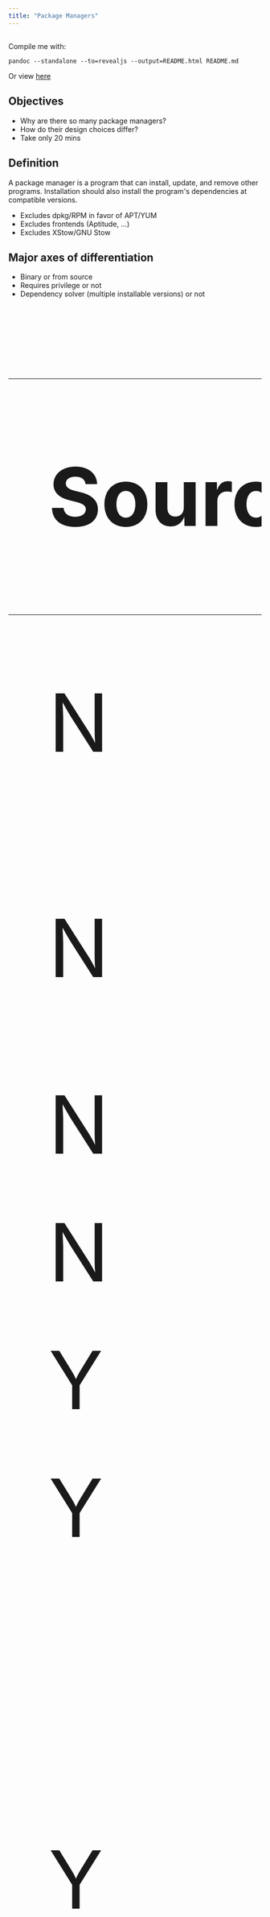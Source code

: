 ```yaml
---
title: "Package Managers"
---
```


##

Compile me with:

```
pandoc --standalone --to=revealjs --output=README.html README.md
```

Or view [here](https://htmlpreview.github.io/?https://github.com/gnulug/meetings/blob/master/2024s/2024-03-20/README.html)

## Objectives

- Why are there so many package managers?
- How do their design choices differ?
- Take only 20 mins

## Definition

A package manager is a program that can install, update, and remove other programs. Installation should also install the program's dependencies at compatible versions.

- Excludes dpkg/RPM in favor of APT/YUM
- Excludes frontends (Aptitude, ...)
- Excludes XStow/GNU Stow

## Major axes of differentiation

- Binary or from source
- Requires privilege or not
- Dependency solver (multiple installable versions) or not

##

<style>
#sams-matrix {
  font-size: 4vh;
}
</style>
<table id="sams-matrix">
<thead>
<tr><th>Source?</th><th>Unpriv?</th><th>Dep solv?</th><th>Examples</th></tr>
</thead>
<tbody>
<tr><td>N</td><td>N</td><td>N</td><td>Distro pkg mgrs (XBPS, Pacman)</td></tr>
<tr><td>N</td><td>N</td><td>Y</td><td>Distro pkg mgrs (APT, DNF, APK)</td></tr>
<tr><td>N</td><td>Y</td><td>N</td><td></td></tr>
<tr><td>N</td><td>Y</td><td>Y</td><td>Conda</td></tr>
<tr><td>Y</td><td>N</td><td>N</td><td></td></tr>
<tr><td>Y</td><td>N</td><td>Y</td><td></td></tr>
<tr><td>Y</td><td>Y</td><td>N</td><td>Ports-inspired (pkgsrc, Portage, MacPorts, Home/Linuxbrew), Functional pkg mgrs (Nix, Guix)</td></tr>
<tr><td>Y</td><td>Y</td><td>Y</td><td>Spack, 0install, $lang-level</td></tr>
</tbody>
</table>

## Caveats

- Based on how they are used not theoretical capabilities.

- If install build-deps and invoke compiler is not automatic, it's not build-from-source
  - e.g., I call APT "not from source" even though apt-source exists

- [Gentoo Prefix on other OSes](https://wiki.gentoo.org/wiki/Project:Prefix/Use_cases)

- [0install comparison matrix](https://docs.0install.net/about/comparison/)

## Binary vs source

- Binary: faster, requires centralized repo
- Centralized repos are expensive, get purged, require trust
- ```Dockerfile
  FROM debian:stretch
  RUN apt-get update
  # hangs forever after 2024 :)
  ```
- From-source with binary cache is almost as fast
  - Public cache or site-wide cache

## Privilege vs unprivileged

- Priv: Write pkgs to `/bin` ([Filesystem Standard](https://refspecs.linuxfoundation.org/FHS_3.0/fhs/index.html))
  - Share packages between users
  - Makes sense when disk space was expensive; Now its hard to change
- Unpriv: Write pkgs to `$PREFIX` & add to `$PATH`
  - Principle of least privilege
  - Allows multiple envs
  - Optional privileged daemon, still share packages between users

## Dependency solving: Diamonds

<img src="https://learn.microsoft.com/en-us/dotnet/standard/library-guidance/media/dependencies/diamond-dependency.png" alt="App deps on Web lib; App deps on Logging lib; Web lib deps on JSON lib &gt;=1.0; Logging lib deps on JSON &gt;= 2.0" />

## Dependency solving is NP-complete

- Solving dep versions is NP-complete. [Proof](https://research.swtch.com/version-sat)
  - Some algos using SAT-solvers ([1](https://hal.science/hal-00149566/document) [2](https://ieeexplore.ieee.org/abstract/document/4222580) [3](https://docs.0install.net/developers/solver/) [4](https://github.com/openSUSE/libsolv))
- After 2020, Pip uses SAT solve
- Slowest part of conda is often solving!
- [APT can solve sudoku](https://web.archive.org/web/20160329115022/http://algebraicthunk.net/~dburrows/blog/entry/package-management-sudoku/)

## Avoid dep solves: 1 version

- [Golden Rule: globally coherent versions](https://www.haskellforall.com/2022/05/the-golden-rule-of-software.html)
  - E.g., [Stackage](https://www.fpcomplete.com/blog/stackage-server/), globally coherent set of Hackage packages (Haskell)
- Distro pkg mgrs (APT, DNF) and functional pkg mgrs (Nix, Guix) get on fine
- Volunteer developers maintaining more than one release? Hard

## Avoid dep solves: Semver

- Semver dictates same major-version, at least greater bugfix/patch >=3.7.1,<4
- Don't know when breaking compatibility ([Hyrum's law](https://www.hyrumslaw.com/))
  - E.g., [1](https://github.com/pyca/cryptography/issues/5771#issuecomment-775990406), [2](https://github.com/ipython/ipython/issues/12740), [3 ](https://twitter.com/brettsky/status/1262077534797041665) , 

## 

<a href="https://xkcd.com/1172/">
<img src="https://imgs.xkcd.com/comics/workflow_2x.png" alt="There are probably children out there holding down spacebar to stay warm in the winter! YOUR UPDATE MURDERS CHILDREN. (copied image and alt from XKCD)"/>
</a>

<!--
## $Lang package managers

- Library development vs application deployment
  - Spec file vs lock file
  - Known to be compatible vs known to be incompatible
- Are version caps bad?
  - [Should Stackage ignore version bounds?](https://www.stackage.org/blog/2018/01/ignore-version-bounds)
  - [Lenient lower bounds](https://www.fpcomplete.com/blog/lenient-lower-bounds/)
  - [Never version cap](https://iscinumpy.dev/post/bound-version-constraints/#tldr)
-->

## Avoid dep solves: Private deps

- "Private" deps
  - No types or fns in public interface (or split into two libraries) and no globals
- [Why does this not cause problems in JS?](https://stackoverflow.com/questions/25268545/why-does-npms-policy-of-duplicated-dependencies-work)
- [NPM deps vs peer-deps; can other languages?](https://lexi-lambda.github.io/blog/2016/08/24/understanding-the-npm-dependency-model/)
- [npm dedupe](https://docs.npmjs.com/cli/v10/commands/npm-dedupe)
- [Can Haskell do that too](https://www.reddit.com/r/haskell/comments/4zc6y3/comment/d6vkm62/)
- Could deps be classified pub/priv with static analysis?

## Bootstrapping

- Nix, Spack: prerequisites including C compiler [Nix](https://nixos.org/manual/nix/stable/installation/prerequisites-source) and [Spack](https://spack.readthedocs.io/en/latest/getting_started.html)
- [Reflections on Trusting Trust](https://dl.acm.org/doi/abs/10.1145/358198.358210)
- [Guix full-source bootstrap](https://guix.gnu.org/en/blog/2023/the-full-source-bootstrap-building-from-source-all-the-way-down/)

## $lang pkg mgrs

- Examples: Pip, Cargo, NPM, Yarn, RubyGems, CPAN, Stack, Cabal, opam, Maven, SBT, tlmgr
- Supports multiple environments (usually)
- Downloads/builds source (usually)
- Privs only required for global env (usually)
- Shoddy support for native code (usually)
- Has dep solver (usually)

## Spack

## Requirements for HPC systems

- Manage extremely complex package dependencies
  - Need multiple versions of the same package installed at once
- Automate the build process of packages
- Install multiple complex pieces of software at once
  - Cope with combinatorial versioning

##

![](ARES-dependencies.png)

## Spack's Key Innovations

- Composable package descriptions
  - Packages are described parametrically
  - Same idea as templates in C++ or generics in Rust
- Spec syntax for specifying depedency graphs and constraints
- A concretization process to stamp out a concrete build specification

## Package descriptions

- Embedded DSL inside Python
- Parameterized via the `spec` argument of the `install` method

![](SpackPackage.png)

## Spack Specs

- Specification on an install supplied after `spack install`
  - Small enough usually to be a command line parameter
  
##

![](Specs.png)

##

![](MoreSpecs.png)
![](SpecsInDependsOn.png)

## Concretization

1. Spack intersects the DAG from the user's specs and another DAG created from directives in the package files
  - There may be conflicts if the user inadvertedly requests two versions of the same package, for example

## Concretization

2. Resolve virtual dependencies into normal dependencies
  - Select a particular implementation of MPI, BLAS, etc.

## Concretization

3. Greedily select concrete versions of packages until entire DAG is concrete
  - NOTE: this is all from their 2015 paper - "We leave automatic constraint space exploration for future work."

##

![](ConcreteAlgo.png)
![](ConcreteExample.png)

## Concretization Today

- Uses a logic solver to support full backtracing and optimization
  - Called `clingo`
- Written using Prolog

## Concretization Today

- Unfortunately, there isn't much public writing about `clingo`
- Gist: express constraints on concrete spec based on abstract DAG
- Dispatch logic solver (Prolog) to solve all of the constraints
- NP-complete, but fast in practice

